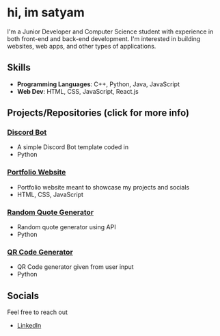 # hi, im satyam
I'm a Junior Developer and Computer Science student with experience in both front-end and back-end development. I'm interested in building websites, web apps, and other types of applications.

## Skills
- **Programming Languages**: C++, Python, Java, JavaScript
- **Web Dev**: HTML, CSS, JavaScript, React.js

## Projects/Repositories (click for more info)
### [Discord Bot](https://github.com/satyamd8/discord-bot)
- A simple Discord Bot template coded in
- Python
### [Portfolio Website](https://github.com/satyamd8/satyamd8.github.io)
- Portfolio website meant to showcase my projects and socials
- HTML, CSS, JavaScript
### [Random Quote Generator](https://github.com/satyamd8/random-quotes)
- Random quote generator using API
- Python
### [QR Code Generator](https://github.com/satyamd8/qrcode-generator)
- QR Code generator given from user input
- Python

## Socials
Feel free to reach out
- [LinkedIn](https://www.linkedin.com/in/satyam-dhar-3b3324252/)

<!---
satyamd8/satyamd8 is a ✨ special ✨ repository because its `README.md` (this file) appears on your GitHub profile.
You can click the Preview link to take a look at your changes.
--->
